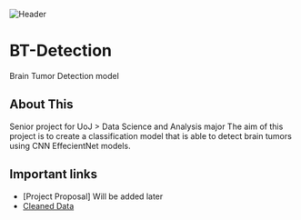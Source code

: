 ![Header](./header)



# BT-Detection

Brain Tumor Detection model

## About This 
Senior project for UoJ > Data Science and Analysis major
The aim of this project is to create a classification model that is able to detect brain tumors using CNN EffecientNet models.


## Important links
 - [Project Proposal] Will be added later
 - [Cleaned Data](https://drive.google.com/file/d/1oRjMcL6XzeSeq6nO9MLDoDqIunDW23RP/view?usp=share_link)
